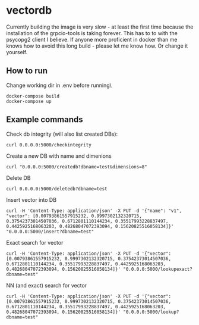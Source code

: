 # vectordb
Currently building the image is very slow - at least the first time because the installation of the grpcio-tools is taking forever. This has to to with the psycopg2 client I believe.
If anyone more proficient in docker than me knows how to avoid this long build - please let me know how. Or change it yourself.


## How to run
Change working dir in .env before running\
```
docker-compose build
docker-compose up
```

## Example commands

Check db integrity (will also list created DBs):
```
curl 0.0.0.0:5000/checkintegrity
```
Create a new DB with name and dimenions
```
curl "0.0.0.0:5000/createdb?dbname=test&dimensions=8"
```
Delete DB
```
curl 0.0.0.0:5000/deletedb?dbname=test
```
Insert vector into DB
```
curl -H 'Content-Type: application/json' -X PUT -d '{"name": "v1", "vector": [0.00793861557915232, 0.9997302132320715, 0.37542373014507036, 0.6712801110144234, 0.35517993228837497, 0.4425925168063203, 0.48268047072393094, 0.15620825516058134]}' "0.0.0.0:5000/insert?dbname=test"
```
Exact search for vector
```
curl -H 'Content-Type: application/json' -X PUT -d '{"vector": [0.00793861557915232, 0.9997302132320715, 0.37542373014507036, 0.6712801110144234, 0.35517993228837497, 0.4425925168063203, 0.48268047072393094, 0.15620825516058134]}' "0.0.0.0:5000/lookupexact?dbname=test"
```
NN (and exact) search for vector
```
curl -H 'Content-Type: application/json' -X PUT -d '{"vector": [0.00793861557915232, 0.9997302132320715, 0.37542373014507036, 0.6712801110144234, 0.35517993228837497, 0.4425925168063203, 0.48268047072393094, 0.15620825516058134]}' "0.0.0.0:5000/lookup?dbname=test"
```

